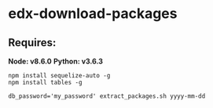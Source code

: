 # edx-download-packages

## Requires:
**Node: v8.6.0**
**Python: v3.6.3**

```
npm install sequelize-auto -g
npm install tables -g

db_password='my_password' extract_packages.sh yyyy-mm-dd

